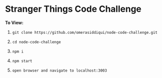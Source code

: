 # Stranger Things Code Challenge

**To View:**

1. `git clone https://github.com/omerasiddiqui/node-code-challenge.git`

2. `cd node-code-challenge`

3. `npm i`

4. `npm start`

5. `open browser and navigate to localhost:3003`
